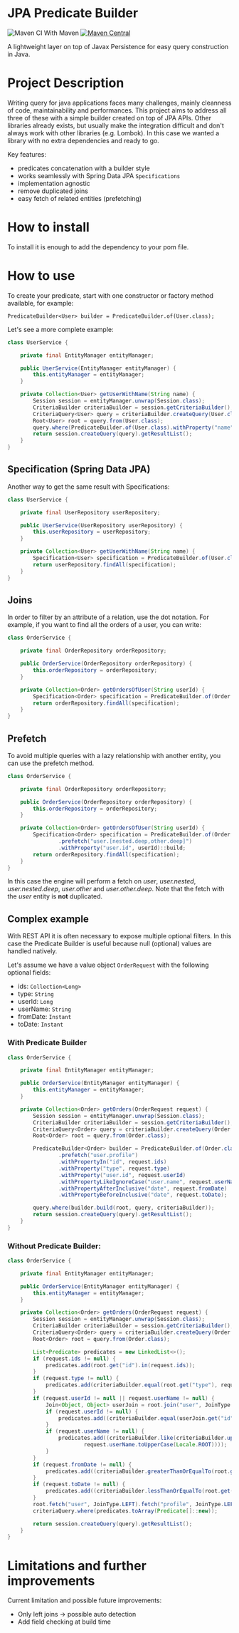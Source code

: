 # JPA Predicate Builder

![Maven CI With Maven](https://github.com/marcopotok/jpa-predicate-builder/actions/workflows/build.yml/badge.svg?branch=main&label=string)
[![Maven Central](https://img.shields.io/maven-central/v/io.github.marcopotok/jpa-predicate-builder.svg?label=Maven%20Central)](https://search.maven.org/search?q=g:%22io.github.marcopotok%22%20AND%20a:%22jpa-predicate-builder%22)

A lightweight layer on top of Javax Persistence for easy query construction in Java.

# Project Description

Writing query for java applications faces many challenges, mainly cleanness of code, maintainability and performances. This project aims to address all three of these with a simple builder created on top of JPA APIs.
Other libraries already exists, but usually make the integration difficult and don't always work with other libraries (e.g. Lombok). In this case we wanted a library with no extra dependencies and ready to go.

Key features:

- predicates concatenation with a builder style
- works seamlessly with Spring Data JPA `Specifications`
- implementation agnostic
- remove duplicated joins
- easy fetch of related entities (prefetching)

# How to install

To install it is enough to add the dependency to your pom file.

# How to use

To create your predicate, start with one constructor or factory method available, for example:
```
PredicateBuilder<User> builder = PredicateBuilder.of(User.class);
```
Let's see a more complete example:
```java
class UserService {

    private final EntityManager entityManager;

    public UserService(EntityManager entityManager) {
        this.entityManager = entityManager;
    }

    private Collection<User> getUserWithName(String name) {
        Session session = entityManager.unwrap(Session.class);
        CriteriaBuilder criteriaBuilder = session.getCriteriaBuilder();
        CriteriaQuery<User> query = criteriaBuilder.createQuery(User.class);
        Root<User> root = query.from(User.class);
        query.where(PredicateBuilder.of(User.class).withProperty("name", name).build(root, query, criteriaBuilder));
        return session.createQuery(query).getResultList();
    }
}
```

## Specification (Spring Data JPA)

Another way to get the same result with Specifications:

```java
class UserService {

    private final UserRepository userRepository;

    public UserService(UserRepository userRepository) {
        this.userRepository = userRepository;
    }

    private Collection<User> getUserWithName(String name) {
        Specification<User> specification = PredicateBuilder.of(User.class).withProperty("name", name)::build;
        return userRepository.findAll(specification);
    }
}
```

## Joins

In order to filter by an attribute of a relation, use the dot notation. For example, if you want to find all the orders of a user, you can write:

```java
class OrderService {

    private final OrderRepository orderRepository;

    public OrderService(OrderRepository orderRepository) {
        this.orderRepository = orderRepository;
    }

    private Collection<Order> getOrdersOfUser(String userId) {
        Specification<Order> specification = PredicateBuilder.of(Order.class).withProperty("user.id", userId)::build;
        return orderRepository.findAll(specification);
    }
}
```

## Prefetch

To avoid multiple queries with a lazy relationship with another entity, you can use the prefetch method.

```java
class OrderService {

    private final OrderRepository orderRepository;

    public OrderService(OrderRepository orderRepository) {
        this.orderRepository = orderRepository;
    }

    private Collection<Order> getOrdersOfUser(String userId) {
        Specification<Order> specification = PredicateBuilder.of(Order.class)
                .prefetch("user.[nested.deep,other.deep]")
                .withProperty("user.id", userId)::build;
        return orderRepository.findAll(specification);
    }
}
```

In this case the engine will perform a fetch on _user_, _user.nested_, _user.nested.deep_, _user.other_ and _user.other.deep_. Note that the fetch with the _user_ entity is **not** duplicated.

## Complex example

With REST API it is often necessary to expose multiple optional filters. In this case the Predicate Builder is useful because null (optional) values are handled natively.

Let's assume we have a value object `OrderRequest` with the following optional fields:

- ids: `Collection<Long>`
- type: `String`
- userId: `Long`
- userName: `String`
- fromDate: `Instant`
- toDate: `Instant`

### With Predicate Builder

```java
class OrderService {

    private final EntityManager entityManager;

    public OrderService(EntityManager entityManager) {
        this.entityManager = entityManager;
    }

    private Collection<Order> getOrders(OrderRequest request) {
        Session session = entityManager.unwrap(Session.class);
        CriteriaBuilder criteriaBuilder = session.getCriteriaBuilder();
        CriteriaQuery<Order> query = criteriaBuilder.createQuery(Order.class);
        Root<Order> root = query.from(Order.class);

        PredicateBuilder<Order> builder = PredicateBuilder.of(Order.class)
                .prefetch("user.profile")
                .withPropertyIn("id", request.ids)
                .withProperty("type", request.type)
                .withProperty("user.id", request.userId)
                .withPropertyLikeIgnoreCase("user.name", request.userName)
                .withPropertyAfterInclusive("date", request.fromDate)
                .withPropertyBeforeInclusive("date", request.toDate);

        query.where(builder.build(root, query, criteriaBuilder));
        return session.createQuery(query).getResultList();
    }
}
```

### Without Predicate Builder:

```java
class OrderService {

    private final EntityManager entityManager;

    public OrderService(EntityManager entityManager) {
        this.entityManager = entityManager;
    }

    private Collection<Order> getOrders(OrderRequest request) {
        Session session = entityManager.unwrap(Session.class);
        CriteriaBuilder criteriaBuilder = session.getCriteriaBuilder();
        CriteriaQuery<Order> query = criteriaBuilder.createQuery(Order.class);
        Root<Order> root = query.from(Order.class);

        List<Predicate> predicates = new LinkedList<>();
        if (request.ids != null) {
            predicates.add(root.get("id").in(request.ids));
        }
        if (request.type != null) {
            predicates.add(criteriaBuilder.equal(root.get("type"), request.type));
        }
        if (request.userId != null || request.userName != null) {
            Join<Object, Object> userJoin = root.join("user", JoinType.LEFT);
            if (request.userId != null) {
                predicates.add((criteriaBuilder.equal(userJoin.get("id"), request.userId)));
            }
            if (request.userName != null) {
                predicates.add((criteriaBuilder.like(criteriaBuilder.upper(userJoin.get("name")),
                        request.userName.toUpperCase(Locale.ROOT))));
            }
        }
        if (request.fromDate != null) {
            predicates.add((criteriaBuilder.greaterThanOrEqualTo(root.get("date"), request.fromDate)));
        }
        if (request.toDate != null) {
            predicates.add((criteriaBuilder.lessThanOrEqualTo(root.get("date"), request.toDate)));
        }
        root.fetch("user", JoinType.LEFT).fetch("profile", JoinType.LEFT);
        criteriaQuery.where(predicates.toArray(Predicate[]::new));

        return session.createQuery(query).getResultList();
    }
}
```

# Limitations and further improvements

Current limitation and possible future improvements:

- Only left joins -> possible auto detection
- Add field checking at build time